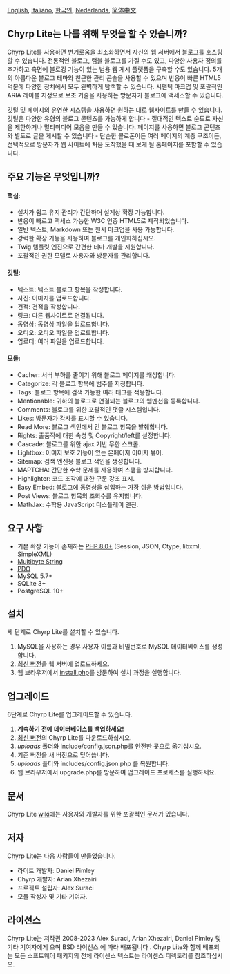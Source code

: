 [English](README.md), [Italiano](README_it_IT.md), [한국인](README_ko_KR.md), [Nederlands](README_nl_NL.md), [简体中文](README_zh_CN.md).

## Chyrp Lite는 나를 위해 무엇을 할 수 있습니까?

Chyrp Lite를 사용하면 번거로움을 최소화하면서 자신의 웹 서버에서 블로그를 호스팅할 수 있습니다.
전통적인 블로그, 텀블 블로그를 가질 수도 있고, 다양한 사용자 정의를 추가하고 측면에 블로깅 기능이
있는 범용 웹 게시 플랫폼을 구축할 수도 있습니다. 5개의 아름다운 블로그 테마와 친근한 관리 콘솔을
사용할 수 있으며 반응이 빠른 HTML5 덕분에 다양한 장치에서 모두 완벽하게 탐색할 수 있습니다.
시맨틱 마크업 및 포괄적인 ARIA 레이블 지정으로 보조 기술을 사용하는 방문자가 블로그에
액세스할 수 있습니다.

깃털 및 페이지의 유연한 시스템을 사용하면 원하는 대로 웹사이트를 만들 수 있습니다.
깃털은 다양한 유형의 블로그 콘텐츠를 가능하게 합니다 - 절대적인 텍스트 순도로 자신을 제한하거나
멀티미디어 모음을 만들 수 있습니다. 페이지를 사용하면 블로그 콘텐츠와 별도로 글을 게시할 수
있습니다 - 단순한 콜로폰이든 여러 페이지의 계층 구조이든, 선택적으로 방문자가 웹 사이트에 처음
도착했을 때 보게 될 홈페이지를 포함할 수 있습니다.

## 주요 기능은 무엇입니까?

#### 핵심:

* 설치가 쉽고 유지 관리가 간단하며 설계상 확장 가능합니다.
* 반응이 빠르고 액세스 가능한 W3C 인증 HTML5로 제작되었습니다.
* 일반 텍스트, Markdown 또는 원시 마크업을 사용 가능합니다.
* 강력한 확장 기능을 사용하여 블로그를 개인화하십시오.
* Twig 템플릿 엔진으로 간편한 테마 개발을 지원합니다.
* 포괄적인 권한 모델로 사용자와 방문자를 관리합니다.

#### 깃털:

* 텍스트: 텍스트 블로그 항목을 작성합니다.
* 사진: 이미지를 업로드합니다.
* 견적: 견적을 작성합니다.
* 링크: 다른 웹사이트로 연결됩니다.
* 동영상: 동영상 파일을 업로드합니다.
* 오디오: 오디오 파일을 업로드합니다.
* 업로더: 여러 파일을 업로드합니다.

#### 모듈:

* Cacher: 서버 부하를 줄이기 위해 블로그 페이지를 캐싱합니다.
* Categorize: 각 블로그 항목에 범주를 지정합니다.
* Tags: 블로그 항목에 검색 가능한 여러 태그를 적용합니다.
* Mentionable: 귀하의 블로그로 연결되는 블로그의 웹멘션을 등록합니다.
* Comments: 블로그를 위한 포괄적인 댓글 시스템입니다.
* Likes: 방문자가 감사를 표시할 수 있습니다.
* Read More: 블로그 색인에서 긴 블로그 항목을 발췌합니다.
* Rights: 출품작에 대한 속성 및 Copyright/left를 설정합니다.
* Cascade: 블로그를 위한 ajax 기반 무한 스크롤.
* Lightbox: 이미지 보호 기능이 있는 온페이지 이미지 뷰어.
* Sitemap: 검색 엔진용 블로그 색인을 생성합니다.
* MAPTCHA: 간단한 수학 문제를 사용하여 스팸을 방지합니다.
* Highlighter: 코드 조각에 대한 구문 강조 표시.
* Easy Embed: 블로그에 동영상을 삽입하는 가장 쉬운 방법입니다.
* Post Views: 블로그 항목의 조회수를 유지합니다.
* MathJax: 수학용 JavaScript 디스플레이 엔진.

## 요구 사항

* 기본 확장 기능이 존재하는 [PHP 8.0+](https://www.php.net/supported-versions.php) (Session, JSON, Ctype, libxml, SimpleXML)
* [Multibyte String](https://www.php.net/manual/en/book.mbstring.php)
* [PDO](https://www.php.net/manual/en/book.pdo.php)
* MySQL 5.7+
* SQLite 3+
* PostgreSQL 10+

## 설치

세 단계로 Chyrp Lite를 설치할 수 있습니다.

1. MySQL을 사용하는 경우 사용자 이름과 비밀번호로 MySQL 데이터베이스를 생성합니다.
2. [최신 버전](https://github.com/xenocrat/chyrp-lite/releases)을 웹 서버에 업로드하세요.
3. 웹 브라우저에서 [install.php](install.php)를 방문하여 설치 과정을 실행합니다.

## 업그레이드

6단계로 Chyrp Lite를 업그레이드할 수 있습니다.

1. __계속하기 전에 데이터베이스를 백업하세요!__
2. [최신 버전](https://github.com/xenocrat/chyrp-lite/releases)의 Chyrp Lite를 다운로드하십시오.
3. _uploads_ 폴더와 include/config.json.php를 안전한 곳으로 옮기십시오.
4. 기존 버전을 새 버전으로 덮어씁니다.
5. _uploads_ 폴더와 includes/config.json.php 를 복원합니다.
6. 웹 브라우저에서 upgrade.php를 방문하여 업그레이드 프로세스를 실행하세요.

## 문서

Chyrp Lite [wiki](https://chyrplite.net/wiki/)에는 사용자와 개발자를 위한
포괄적인 문서가 있습니다.

## 저자

Chyrp Lite는 다음 사람들이 만들었습니다.

* 라이트 개발자: Daniel Pimley
* Chyrp 개발자: Arian Xhezairi
* 프로젝트 설립자: Alex Suraci
* 모듈 작성자 및 기타 기여자.

## 라이선스

Chyrp Lite는 저작권 2008-2023 Alex Suraci, Arian Xhezairi, Daniel Pimley 및 기타 기여자에게
으며 BSD 라이선스 에 따라 배포됩니다 . Chyrp Lite와 함께 배포되는 모든 소프트웨어 패키지의
전체 라이센스 텍스트는 라이센스 디렉토리를 참조하십시오.
